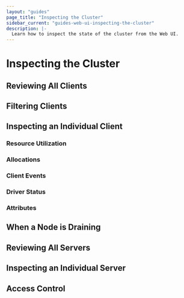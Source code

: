 ```yaml
---
layout: "guides"
page_title: "Inspecting the Cluster"
sidebar_current: "guides-web-ui-inspecting-the-cluster"
description: |-
  Learn how to inspect the state of the cluster from the Web UI.
---
```


# Inspecting the Cluster

## Reviewing All Clients

## Filtering Clients

## Inspecting an Individual Client

### Resource Utilization

### Allocations

### Client Events

### Driver Status

### Attributes

## When a Node is Draining

## Reviewing All Servers

## Inspecting an Individual Server

## Access Control
